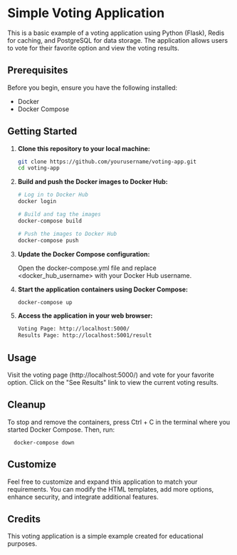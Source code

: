 # Simple Voting Application

This is a basic example of a voting application using Python (Flask), Redis for caching, and PostgreSQL for data storage. The application allows users to vote for their favorite option and view the voting results.

## Prerequisites

Before you begin, ensure you have the following installed:

- Docker
- Docker Compose

## Getting Started

1. **Clone this repository to your local machine:**

   ```bash
   git clone https://github.com/yourusername/voting-app.git
   cd voting-app
2. **Build and push the Docker images to Docker Hub:**

   ```bash
   # Log in to Docker Hub
   docker login
   
   # Build and tag the images
   docker-compose build
   
   # Push the images to Docker Hub
   docker-compose push
3. **Update the Docker Compose configuration:**
   
   Open the docker-compose.yml file and replace <docker_hub_username> with your Docker Hub username.
4. **Start the application containers using Docker Compose:**
   ```bash
   docker-compose up
5. **Access the application in your web browser:**
   ```bash
   Voting Page: http://localhost:5000/
   Results Page: http://localhost:5001/result

## Usage

Visit the voting page (http://localhost:5000/) and vote for your favorite option.
Click on the "See Results" link to view the current voting results.

## Cleanup

   To stop and remove the containers, press Ctrl + C in the terminal where you started Docker Compose. Then, run:
      
      docker-compose down

## Customize

Feel free to customize and expand this application to match your requirements. You can modify the HTML templates, add more options, enhance security, and integrate additional features.

## Credits

This voting application is a simple example created for educational purposes.
